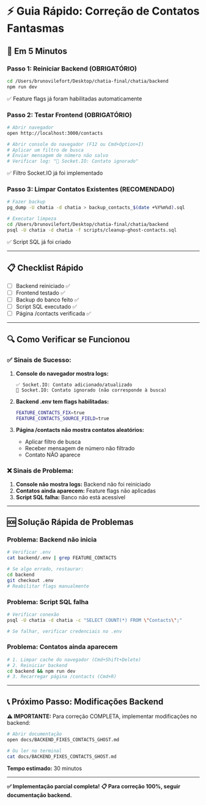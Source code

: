 # ⚡ Guia Rápido: Correção de Contatos Fantasmas

## 🚀 Em 5 Minutos

### Passo 1: Reiniciar Backend (OBRIGATÓRIO)
```bash
cd /Users/brunovilefort/Desktop/chatia-final/chatia/backend
npm run dev
```
✅ Feature flags já foram habilitadas automaticamente

### Passo 2: Testar Frontend (OBRIGATÓRIO)
```bash
# Abrir navegador
open http://localhost:3000/contacts

# Abrir console do navegador (F12 ou Cmd+Option+I)
# Aplicar um filtro de busca
# Enviar mensagem de número não salvo
# Verificar log: "🚫 Socket.IO: Contato ignorado"
```
✅ Filtro Socket.IO já foi implementado

### Passo 3: Limpar Contatos Existentes (RECOMENDADO)
```bash
# Fazer backup
pg_dump -U chatia -d chatia > backup_contacts_$(date +%Y%m%d).sql

# Executar limpeza
cd /Users/brunovilefort/Desktop/chatia-final/chatia/backend
psql -U chatia -d chatia -f scripts/cleanup-ghost-contacts.sql
```
✅ Script SQL já foi criado

---

## 📋 Checklist Rápido

- [ ] Backend reiniciado ✅
- [ ] Frontend testado ✅
- [ ] Backup do banco feito ✅
- [ ] Script SQL executado ✅
- [ ] Página /contacts verificada ✅

---

## 🔍 Como Verificar se Funcionou

### ✅ Sinais de Sucesso:

1. **Console do navegador mostra logs:**
   ```
   ✅ Socket.IO: Contato adicionado/atualizado
   🚫 Socket.IO: Contato ignorado (não corresponde à busca)
   ```

2. **Backend .env tem flags habilitadas:**
   ```bash
   FEATURE_CONTACTS_FIX=true
   FEATURE_CONTACTS_SOURCE_FIELD=true
   ```

3. **Página /contacts não mostra contatos aleatórios:**
   - Aplicar filtro de busca
   - Receber mensagem de número não filtrado
   - Contato NÃO aparece

### ❌ Sinais de Problema:

1. **Console não mostra logs:** Backend não foi reiniciado
2. **Contatos ainda aparecem:** Feature flags não aplicadas
3. **Script SQL falha:** Banco não está acessível

---

## 🆘 Solução Rápida de Problemas

### Problema: Backend não inicia
```bash
# Verificar .env
cat backend/.env | grep FEATURE_CONTACTS

# Se algo errado, restaurar:
cd backend
git checkout .env
# Reabilitar flags manualmente
```

### Problema: Script SQL falha
```bash
# Verificar conexão
psql -U chatia -d chatia -c "SELECT COUNT(*) FROM \"Contacts\";"

# Se falhar, verificar credenciais no .env
```

### Problema: Contatos ainda aparecem
```bash
# 1. Limpar cache do navegador (Cmd+Shift+Delete)
# 2. Reiniciar backend
cd backend && npm run dev
# 3. Recarregar página /contacts (Cmd+R)
```

---

## 📞 Próximo Passo: Modificações Backend

**⚠️ IMPORTANTE:** Para correção COMPLETA, implementar modificações no backend:

```bash
# Abrir documentação
open docs/BACKEND_FIXES_CONTACTS_GHOST.md

# Ou ler no terminal
cat docs/BACKEND_FIXES_CONTACTS_GHOST.md
```

**Tempo estimado:** 30 minutos

---

**✅ Implementação parcial completa!**
**📋 Para correção 100%, seguir documentação backend.**

